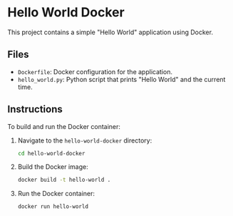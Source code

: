 # Hello World Docker

This project contains a simple "Hello World" application using Docker.

## Files

- `Dockerfile`: Docker configuration for the application.
- `hello_world.py`: Python script that prints "Hello World" and the current time.

## Instructions

To build and run the Docker container:

1. Navigate to the `hello-world-docker` directory:
    ```sh
    cd hello-world-docker
    ```

2. Build the Docker image:
    ```sh
    docker build -t hello-world .
    ```

3. Run the Docker container:
    ```sh
    docker run hello-world
    ```